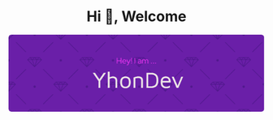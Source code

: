<div>
<h1 align="center", font-size:4rem>Hi 👋, Welcome</h1>
<p align="center">
  <img src="/img/github-header-image.png"/>
</p>
<br>

</div>





### 

<!--
**YhonDev/YhonDev** is a ✨ _special_ ✨ repository because its `README.md` (this file) appears on your GitHub profile.

Here are some ideas to get you started:

- 🔭 I’m currently working on ...
- 🌱 I’m currently learning ...
- 👯 I’m looking to collaborate on ...
- 🤔 I’m looking for help with ...
- 💬 Ask me about ...
- 📫 How to reach me: ...
- 😄 Pronouns: ...
- ⚡ Fun fact: ...
-->
